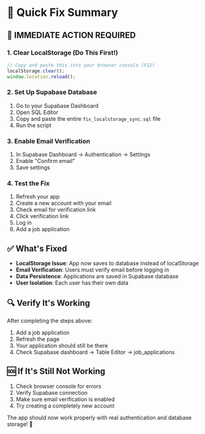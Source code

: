 # 🚀 Quick Fix Summary

## 🚨 IMMEDIATE ACTION REQUIRED

### 1. Clear LocalStorage (Do This First!)
```javascript
// Copy and paste this into your browser console (F12)
localStorage.clear();
window.location.reload();
```

### 2. Set Up Supabase Database
1. Go to your Supabase Dashboard
2. Open SQL Editor
3. Copy and paste the entire `fix_localstorage_sync.sql` file
4. Run the script

### 3. Enable Email Verification
1. In Supabase Dashboard → Authentication → Settings
2. Enable "Confirm email"
3. Save settings

### 4. Test the Fix
1. Refresh your app
2. Create a new account with your email
3. Check email for verification link
4. Click verification link
5. Log in
6. Add a job application

## ✅ What's Fixed

- **LocalStorage Issue**: App now saves to database instead of localStorage
- **Email Verification**: Users must verify email before logging in
- **Data Persistence**: Applications are saved in Supabase database
- **User Isolation**: Each user has their own data

## 🔍 Verify It's Working

After completing the steps above:
1. Add a job application
2. Refresh the page
3. Your application should still be there
4. Check Supabase dashboard → Table Editor → job_applications

## 🆘 If It's Still Not Working

1. Check browser console for errors
2. Verify Supabase connection
3. Make sure email verification is enabled
4. Try creating a completely new account

The app should now work properly with real authentication and database storage! 🎉

